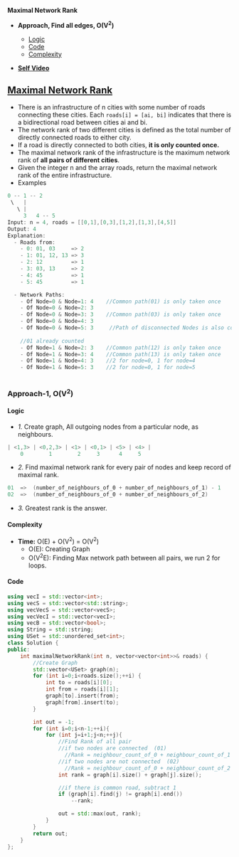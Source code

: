 **Maximal Network Rank**
- **Approach, Find all edges, O(V<sup>2</sup>)**
  - [Logic](#l)
  - [Code](#c)
  - [Complexity](#co)

- **[Self Video](https://youtu.be/0H1FNT5DlqI)**

## [Maximal Network Rank](https://leetcode.com/problems/maximal-network-rank/)
- There is an infrastructure of n cities with some number of roads connecting these cities. Each `roads[i] = [ai, bi]` indicates that there is a bidirectional road between cities ai and bi.
- The network rank of two different cities is defined as the total number of directly connected roads to either city. 
- If a road is directly connected to both cities, **it is only counted once.**
- The maximal network rank of the infrastructure is the maximum network rank of **all pairs of different cities**.
- Given the integer n and the array roads, return the maximal network rank of the entire infrastructure.
- Examples
```c
0 -- 1 -- 2
 \   |
   \ |
     3   4 -- 5
Input: n = 4, roads = [[0,1],[0,3],[1,2],[1,3],[4,5]]
Output: 4
Explanation:
  - Roads from:
    - 0: 01, 03     => 2
    - 1: 01, 12, 13 => 3
    - 2: 12         => 1
    - 3: 03, 13     => 2
    - 4: 45         => 1
    - 5: 45         => 1

  - Network Paths:
    - Of Node=0 & Node=1: 4    //Common path(01) is only taken once
    - Of Node=0 & Node=2: 3
    - Of Node=0 & Node=3: 3    //Common path(03) is only taken once
    - Of Node=0 & Node=4: 3
    - Of Node=0 & Node=5: 3     //Path of disconnected Nodes is also counted
    
    //01 already counted
    - Of Node=1 & Node=2: 3    //Common path(12) is only taken once
    - Of Node=1 & Node=3: 4    //Common path(13) is only taken once
    - Of Node=1 & Node=4: 3    //2 for node=0, 1 for node=4
    - Of Node=1 & Node=5: 3    //2 for node=0, 1 for node=5
    
```

### Approach-1, O(V<sup>2</sup>)
<a name=l></a>
#### Logic
- _1._ Create graph, All outgoing nodes from a particular node, as neighbours.
```c
| <1,3> | <0,2,3> | <1> | <0,1> | <5> | <4> |
    0        1        2     3      4     5
```
- _2._ Find maximal network rank for every pair of nodes and keep record of maximal rank.
```c
01  =>  (number_of_neighbours_of_0 + number_of_neighbours_of_1) - 1     //Since 0 and 1 are connected
02  =>  (number_of_neighbours_of_0 + number_of_neighbours_of_2)         //Since 0 and 2 are not connected
```
- _3._ Greatest rank is the answer.

<a name=co></a>
#### Complexity
- **Time:** O(E) + O(V<sup>2</sup>) = O(V<sup>2</sup>)
  - O(E): Creating Graph
  - O(V<sup>2</sup>E): Finding Max network path between all pairs, we run 2 for loops.

<a name=c></a>
#### Code
```cpp
using vecI = std::vector<int>;
using vecS = std::vector<std::string>;
using vecVecS = std::vector<vecS>;
using vecVecI = std::vector<vecI>;
using vecB = std::vector<bool>;
using String = std::string;
using USet = std::unordered_set<int>;
class Solution {
public:
    int maximalNetworkRank(int n, vector<vector<int>>& roads) {
        //Create Graph
        std::vector<USet> graph(n);
        for (int i=0;i<roads.size();++i) {
            int to = roads[i][0];
            int from = roads[i][1];
            graph[to].insert(from);
            graph[from].insert(to);
        }

        int out = -1;
        for (int i=0;i<n-1;++i){
            for (int j=i+1;j<n;++j){
                //Find Rank of all pair
                //if two nodes are connected  (01)
                  //Rank = neighbour_count_of_0 + neighbour_count_of_1 - 1
                //if two nodes are not connected  (02)
                  //Rank = neighbour_count_of_0 + neighbour_count_of_2
                int rank = graph[i].size() + graph[j].size();

                //if there is common road, subtract 1
                if (graph[i].find(j) != graph[i].end())
                    --rank;

                out = std::max(out, rank);
            }
        }
        return out;        
    }
};
```
